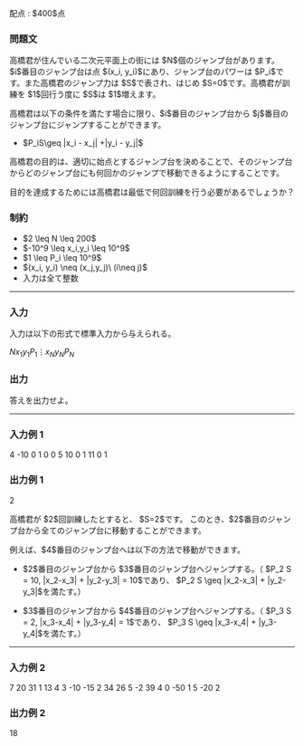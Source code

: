 
<div>

<span>

<span>

<p>
配点 : $400$点
</p>

<div>

<section>

### **問題文**

<p>
高橋君が住んでいる二次元平面上の街には $N$個のジャンプ台があります。$i$番目のジャンプ台は点 $(x_i, y_i)$にあり、ジャンプ台のパワーは $P_i$です。また高橋君のジャンプ力は $S$で表され、はじめ $S=0$です。高橋君が訓練を $1$回行う度に $S$は $1$増えます。
</p>

<p>
高橋君は以下の条件を満たす場合に限り、$i$番目のジャンプ台から $j$番目のジャンプ台にジャンプすることができます。
</p>

<ul>

<li>
$P_iS\geq |x_i - x_j| +|y_i - y_j|$
</li>

</ul>

<p>
高橋君の目的は、適切に始点とするジャンプ台を決めることで、そのジャンプ台からどのジャンプ台にも何回かのジャンプで移動できるようにすることです。
</p>

<p>
目的を達成するためには高橋君は最低で何回訓練を行う必要があるでしょうか？
</p>

</section>

</div>

<div>

<section>

### **制約**

<ul>

<li>
$2 \leq N \leq 200$
</li>

<li>
$-10^9 \leq x_i,y_i \leq 10^9$
</li>

<li>
$1 \leq P_i \leq 10^9$
</li>

<li>
$(x_i, y_i) \neq (x_j,y_j)\ (i\neq j)$
</li>

<li>
入力は全て整数
</li>

</ul>

</section>

</div>

---

<div>

<div>

<section>

### **入力**

<p>
入力は以下の形式で標準入力から与えられる。
</p>

<div>

$N$$x_1$$y_1$$P_1$$\vdots$$x_N$$y_N$$P_N$
</div>

</section>

</div>

<div>

<section>

### **出力**

<p>
答えを出力せよ。
</p>

</section>

</div>

</div>

---

<div>

<section>

### **入力例 1**

<div>

4
-10 0 1
0 0 5
10 0 1
11 0 1

</div>

</section>

</div>

<div>

<section>

### **出力例 1**

<div>

2

</div>

<p>
高橋君が $2$回訓練したとすると、 $S=2$です。
このとき、$2$番目のジャンプ台から全てのジャンプ台に移動することができます。
</p>

<p>
例えば、$4$番目のジャンプ台へは以下の方法で移動ができます。
</p>

<ul>

<li>

<p>
$2$番目のジャンプ台から $3$番目のジャンプ台へジャンプする。（ $P_2 S = 10, |x_2-x_3| + |y_2-y_3| = 10$であり、 $P_2 S \geq |x_2-x_3| + |y_2-y_3|$を満たす。）
</p>

</li>

<li>

<p>
$3$番目のジャンプ台から $4$番目のジャンプ台へジャンプする。（ $P_3 S = 2, |x_3-x_4| + |y_3-y_4| = 1$であり、 $P_3 S \geq |x_3-x_4| + |y_3-y_4|$を満たす。）
</p>

</li>

</ul>

</section>

</div>

---

<div>

<section>

### **入力例 2**

<div>

7
20 31 1
13 4 3
-10 -15 2
34 26 5
-2 39 4
0 -50 1
5 -20 2

</div>

</section>

</div>

<div>

<section>

### **出力例 2**

<div>

18

</div>

</section>

</div>

</span>

</span>

</div>
